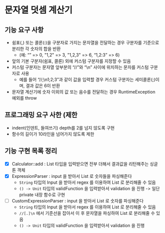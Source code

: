 # 문자열 덧셈 계산기

## 기능 요구 사항
* 쉼표(,) 또는 콜론(:)을 구분자로 가지는 문자열을 전달하는 경우 구분자를 기준으로 분리한 각 숫자의 합을 반환 
  * (예: “” => 0, "1,2" => 3, "1,2,3" => 6, “1,2:3” => 6)
* 앞의 기본 구분자(쉼표, 콜론) 외에 커스텀 구분자를 지정할 수 있음
* 커스텀 구분자는 문자열 앞부분의 “//”와 “\n” 사이에 위치하는 문자를 커스텀 구분자로 사용
  * 예를 들어 “//;\n1;2;3”과 같이 값을 입력할 경우 커스텀 구분자는 세미콜론(;)이며, 결과 값은 6이 반환
* 문자열 계산기에 숫자 이외의 값 또는 음수를 전달하는 경우 RuntimeException 예외를 throw 

## 프로그래밍 요구 사한 (제한
* indent(인덴트, 들여쓰기) depth를 2를 넘지 않도록 구현
* 함수의 길이가 10라인을 넘어가지 않도록 제한

## 기능 구현 목록 정리
* [X] Calculator::add : List<Int> 타입을 입력받으면 전부 더해서 결과값을 리턴해주는 싱글톤 객체 
* [X] ExpressionParser : input 을 받아서 List<Int> 로 숫자들을 파싱해준다
  * `String` 타입의 Input 을 받아서 regex 를 이용하여 List<Int> 로 분리해줄 수 있음
  * `() -> Unit` 타입의 validFunction 을 입력받아서 validation 을 진행 -> 일단 private 내장 함수로 구현
* [ ] CustomExpressionParser : input 을 받아서 List<Int> 로 숫자를 파싱해준다
  * `String` 타입의 Input 을 받아서 regex 를 이용하여 List<Int> 로 분리해줄 수 있음
  * `//[.]\n` 에서 기준선을 잡아서 이 후 문자열을 파싱하여 List<Int> 로 분리해줄 수 있음
  * `() -> Unit` 타입의 validFunction 을 입력받아서 validation 을 진행
